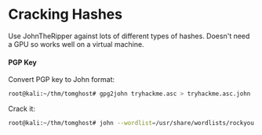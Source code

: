# Cracking Hashes

Use JohnTheRipper against lots of different types of hashes. Doesn't need a GPU so works well on a virtual machine.

#### PGP Key

Convert PGP key to John format:

```bash
root@kali:~/thm/tomghost# gpg2john tryhackme.asc > tryhackme.asc.john
```

Crack it:

```bash
root@kali:~/thm/tomghost# john --wordlist=/usr/share/wordlists/rockyou.txt tryhackme.asc.john
```
